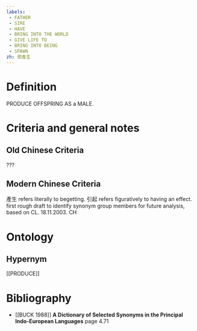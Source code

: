 ```yaml
---
labels: 
 - FATHER
 - SIRE
 - HAVE
 - BRING INTO THE WORLD
 - GIVE LIFE TO
 - BRING INTO BEING
 - SPAWN
zh: 使產生
---
```


# Definition
PRODUCE OFFSPRING AS a MALE.
# Criteria and general notes
## Old Chinese Criteria
???
## Modern Chinese Criteria
產生 refers literally to begetting.
引起 refers figuratively to having an effect.
first rough draft to identify synonym group members for future analysis, based on CL. 18.11.2003. CH
# Ontology

## Hypernym
[[PRODUCE]]
# Bibliography
- [[BUCK 1988]]
**A Dictionary of Selected Synonyms in the Principal Indo-European Languages** page 4.71
